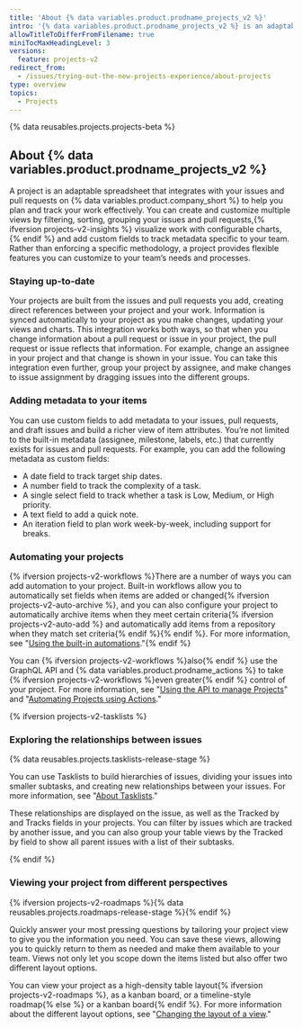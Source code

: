 ```yaml
---
title: 'About {% data variables.product.prodname_projects_v2 %}'
intro: '{% data variables.product.prodname_projects_v2 %} is an adaptable, flexible tool for planning and tracking work on {% data variables.product.company_short %}.'
allowTitleToDifferFromFilename: true
miniTocMaxHeadingLevel: 3
versions:
  feature: projects-v2
redirect_from:
  - /issues/trying-out-the-new-projects-experience/about-projects
type: overview
topics:
  - Projects
---
```


{% data reusables.projects.projects-beta %}

## About {% data variables.product.prodname_projects_v2 %}

A project is an adaptable spreadsheet that integrates with your issues and pull requests on {% data variables.product.company_short %} to help you plan and track your work effectively. You can create and customize multiple views by filtering, sorting, grouping your issues and pull requests,{% ifversion projects-v2-insights %} visualize work with configurable charts,{% endif %} and add custom fields to track metadata specific to your team. Rather than enforcing a specific methodology, a project provides flexible features you can customize to your team’s needs and processes.

### Staying up-to-date

Your projects are built from the issues and pull requests you add, creating direct references between your project and your work. Information is synced automatically to your project as you make changes, updating your views and charts. This integration works both ways, so that when you change information about a pull request or issue in your project, the pull request or issue reflects that information. For example, change an assignee in your project and that change is shown in your issue. You can take this integration even further, group your project by assignee, and make changes to issue assignment by dragging issues into the different groups.

### Adding metadata to your items

You can use custom fields to add metadata to your issues, pull requests, and draft issues and build a richer view of item attributes. You’re not limited to the built-in metadata (assignee, milestone, labels, etc.) that currently exists for issues and pull requests. For example, you can add the following metadata as custom fields:

- A date field to track target ship dates.
- A number field to track the complexity of a task.
- A single select field to track whether a task is Low, Medium, or High priority.
- A text field to add a quick note.
- An iteration field to plan work week-by-week, including support for breaks.

### Automating your projects

{% ifversion projects-v2-workflows %}There are a number of ways you can add automation to your project. Built-in workflows allow you to automatically set fields when items are added or changed{% ifversion projects-v2-auto-archive %}, and you can also configure your project to automatically archive items when they meet certain criteria{% ifversion projects-v2-auto-add %} and automatically add items from a repository when they match set criteria{% endif %}{% endif %}. For more information, see "[Using the built-in automations](/issues/planning-and-tracking-with-projects/automating-your-project/using-the-built-in-automations)."{% endif %}

You can {% ifversion projects-v2-workflows %}also{% endif %} use the GraphQL API and {% data variables.product.prodname_actions %} to take {% ifversion projects-v2-workflows %}even greater{% endif %} control of your project. For more information, see "[Using the API to manage Projects](/issues/planning-and-tracking-with-projects/automating-your-project/using-the-api-to-manage-projects)" and "[Automating Projects using Actions](/issues/planning-and-tracking-with-projects/automating-your-project/automating-projects-using-actions)."

{% ifversion projects-v2-tasklists %}

### Exploring the relationships between issues

{% data reusables.projects.tasklists-release-stage %}

You can use Tasklists to build hierarchies of issues, dividing your issues into smaller subtasks, and creating new relationships between your issues. For more information, see "[About Tasklists](/issues/tracking-your-work-with-issues/about-tasklists)."

These relationships are displayed on the issue, as well as the Tracked by and Tracks fields in your projects. You can filter by issues which are tracked by another issue, and you can also group your table views by the Tracked by field to show all parent issues with a list of their subtasks.

{% endif %}

### Viewing your project from different perspectives

{% ifversion projects-v2-roadmaps %}{% data reusables.projects.roadmaps-release-stage %}{% endif %}

Quickly answer your most pressing questions by tailoring your project view to give you the information you need. You can save these views, allowing you to quickly return to them as needed and make them available to your team. Views not only let you scope down the items listed but also offer two different layout options.

You can view your project as a high-density table layout{% ifversion projects-v2-roadmaps %}, as a kanban board, or a timeline-style roadmap{% else %} or a kanban board{% endif %}. For more information about the different layout options, see "[Changing the layout of a view](/issues/planning-and-tracking-with-projects/customizing-views-in-your-project/changing-the-layout-of-a-view)."
